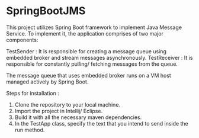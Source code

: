 # SpringBootJMS

This project utilizes Spring Boot framework to implement Java Message Service. To implement it, the application comprises of 
two major components: 

  TestSender : It is responsible for creating a message queue using embedded broker and stream messages asynchronously.
  TestReceiver : It is responsible for constantly pulling/ fetching messages from the queue.
 
 
 The message queue that uses embedded broker runs on a VM host managed actively by Spring Boot.
 



Steps for installation :
1. Clone the repository to your local machine.
2. Import the project in Intellij/ Eclipse.
3. Build it with all the necessary maven dependencies.
4. In the TestApp class, specify the text that you intend to send inside the run method.  

